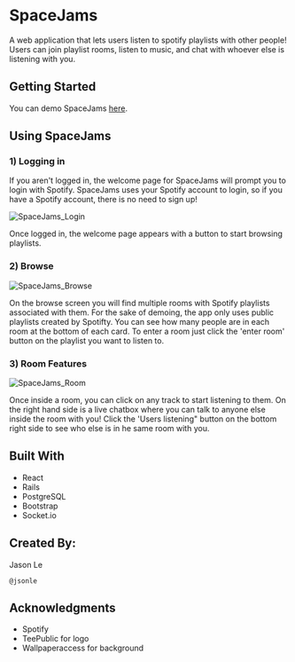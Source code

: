 # SpaceJams
A web application that lets users listen to spotify playlists with other people! Users can join playlist rooms, listen to music, and chat with whoever else is listening with you.

## Getting Started
You can demo SpaceJams [here](https://spacejams.herokuapp.com/). 

## Using SpaceJams

### 1) Logging in
If you aren't logged in, the welcome page for SpaceJams will prompt you to login with Spotify. SpaceJams uses your Spotify account to login, so if you have a Spotify account, there is no need to sign up! 


![SpaceJams_Login](https://media.giphy.com/media/Q5XWLusMlKx6tmILGR/source.gif)


Once logged in, the welcome page appears with a button to start browsing playlists.

### 2) Browse


![SpaceJams_Browse](https://media.giphy.com/media/WTjWQBlQQ2QNi31UA2/source.gif)


On the browse screen you will find multiple rooms with Spotify playlists associated with them. For the sake of demoing, the app only uses public playlists created by Spotifty. You can see how many people are in each room at the bottom of each card. To enter a room just click the 'enter room' button on the playlist you want to listen to.

### 3) Room Features


![SpaceJams_Room](https://media.giphy.com/media/eJe8lKYVhnkCtlcjFM/source.gif)


Once inside a room, you can click on any track to start listening to them. On the right hand side is a live chatbox where you can talk to anyone else inside the room with you! Click the 'Users listening" button on the bottom right side to see who else is in he same room with you.

## Built With
* React
* Rails
* PostgreSQL
* Bootstrap
* Socket.io


## Created By:
Jason Le
```
@jsonle
```

## Acknowledgments
* Spotify
* TeePublic for logo
* Wallpaperaccess for background